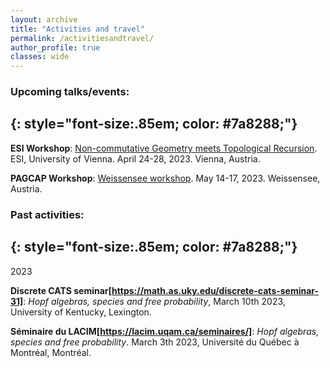```yaml
---
layout: archive
title: "Activities and travel"
permalink: /activitiesandtravel/
author_profile: true
classes: wide
---
```


### Upcoming talks/events:
{: style="font-size:.85em; color: #7a8288;"}
---

**ESI Workshop**: [Non-commutative Geometry meets Topological Recursion](https://www.esi.ac.at/events/e502/). ESI, University of Vienna. April 24-28, 2023. Vienna, Austria. 

**PAGCAP Workshop**: [Weissensee workshop](https://pagcap.lisn.upsaclay.fr/2022-austria-workshop.html). May 14-17, 2023. Weissensee, Austria. 

### Past activities:
{: style="font-size:.85em; color: #7a8288;"}
---

2023

**Discrete CATS seminar[https://math.as.uky.edu/discrete-cats-seminar-31]**: *Hopf algebras, species and free probability*, March 10th 2023, University of Kentucky, Lexington.

**Séminaire du LACIM[https://lacim.uqam.ca/seminaires/]**: *Hopf algebras, species and free probability*. March 3th 2023, Université du Québec à Montréal, Montréal.


